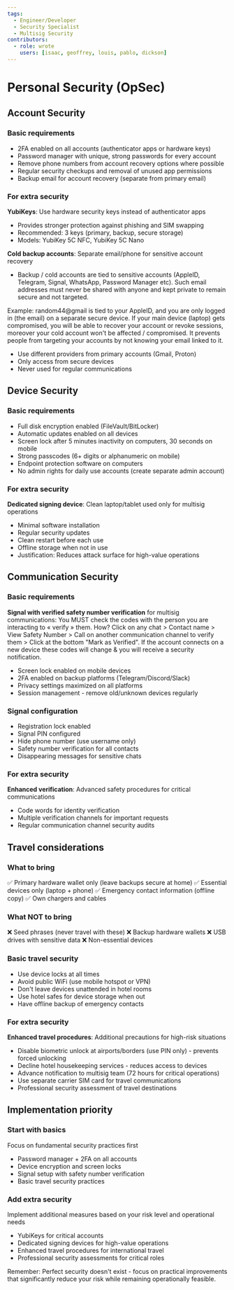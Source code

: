 ```yaml
---
tags:
  - Engineer/Developer
  - Security Specialist
  - Multisig Security
contributors:
  - role: wrote
    users: [isaac, geoffrey, louis, pablo, dickson]
---
```


# Personal Security (OpSec)

## Account Security

### Basic requirements
- 2FA enabled on all accounts (authenticator apps or hardware keys)
- Password manager with unique, strong passwords for every account
- Remove phone numbers from account recovery options where possible
- Regular security checkups and removal of unused app permissions
- Backup email for account recovery (separate from primary email)

### For extra security
**YubiKeys**: Use hardware security keys instead of authenticator apps
- Provides stronger protection against phishing and SIM swapping
- Recommended: 3 keys (primary, backup, secure storage)
- Models: YubiKey 5C NFC, YubiKey 5C Nano

**Cold backup accounts**: Separate email/phone for sensitive account recovery
- Backup / cold accounts are tied to sensitive accounts (AppleID, Telegram, Signal, WhatsApp, Password Manager etc). Such email addresses must never be shared with anyone and kept private to remain secure and not targeted.

Example: random44@gmail is tied to your AppleID, and you are only logged in (the email) on a separate secure device. If your main device (laptop) gets compromised, you will be able to recover your account or revoke sessions, moreover your cold account won't be affected / compromised. It prevents people from targeting your accounts by not knowing your email linked to it.
- Use different providers from primary accounts (Gmail, Proton)
- Only access from secure devices
- Never used for regular communications

## Device Security

### Basic requirements
- Full disk encryption enabled (FileVault/BitLocker)
- Automatic updates enabled on all devices
- Screen lock after 5 minutes inactivity on computers, 30 seconds on mobile
- Strong passcodes (6+ digits or alphanumeric on mobile)
- Endpoint protection software on computers
- No admin rights for daily use accounts (create separate admin account)

### For extra security
**Dedicated signing device**: Clean laptop/tablet used only for multisig operations
- Minimal software installation
- Regular security updates
- Clean restart before each use
- Offline storage when not in use
- Justification: Reduces attack surface for high-value operations

## Communication Security

### Basic requirements

**Signal with verified safety number verification** for multisig communications: You MUST check the codes with the person you are interacting to « verify » them. 
How? Click on any chat > Contact name > View Safety Number > Call on another communication channel to verify them > Click at the bottom "Mark as Verified".
If the account connects on a new device these codes will change & you will receive a security notification.
- Screen lock enabled on mobile devices
- 2FA enabled on backup platforms (Telegram/Discord/Slack)
- Privacy settings maximized on all platforms
- Session management - remove old/unknown devices regularly

### Signal configuration
- Registration lock enabled
- Signal PIN configured
- Hide phone number (use username only)
- Safety number verification for all contacts
- Disappearing messages for sensitive chats

### For extra security
**Enhanced verification**: Advanced safety procedures for critical communications
- Code words for identity verification
- Multiple verification channels for important requests
- Regular communication channel security audits

## Travel considerations

### What to bring
✅ Primary hardware wallet only (leave backups secure at home)
✅ Essential devices only (laptop + phone)
✅ Emergency contact information (offline copy)
✅ Own chargers and cables

### What NOT to bring
❌ Seed phrases (never travel with these)
❌ Backup hardware wallets
❌ USB drives with sensitive data
❌ Non-essential devices

### Basic travel security
- Use device locks at all times
- Avoid public WiFi (use mobile hotspot or VPN)
- Don't leave devices unattended in hotel rooms
- Use hotel safes for device storage when out
- Have offline backup of emergency contacts

### For extra security
**Enhanced travel procedures**: Additional precautions for high-risk situations
- Disable biometric unlock at airports/borders (use PIN only) - prevents forced unlocking
- Decline hotel housekeeping services - reduces access to devices
- Advance notification to multisig team (72 hours for critical operations)
- Use separate carrier SIM card for travel communications
- Professional security assessment of travel destinations

## Implementation priority

### Start with basics
Focus on fundamental security practices first
- Password manager + 2FA on all accounts
- Device encryption and screen locks
- Signal setup with safety number verification
- Basic travel security practices

### Add extra security
Implement additional measures based on your risk level and operational needs
- YubiKeys for critical accounts
- Dedicated signing devices for high-value operations
- Enhanced travel procedures for international travel
- Professional security assessments for critical roles

Remember: Perfect security doesn't exist - focus on practical improvements that significantly reduce your risk while remaining operationally feasible.
